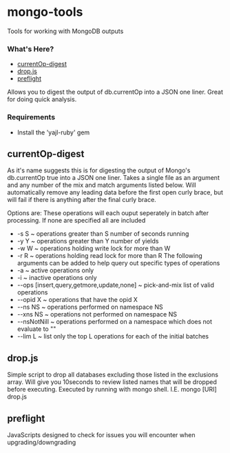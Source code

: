 mongo-tools
===========

Tools for working with MongoDB outputs

### What's Here?
* [currentOp-digest](README.md#currentop-digest)
* [drop.js](README.md#drop.js)
* [preflight](README.md#preflight)

Allows you to digest the output of db.currentOp into a JSON one liner. Great for doing quick analysis.

### Requirements
 - Install the 'yajl-ruby' gem

currentOp-digest
---------------
As it's name suggests this is for digesting the output of Mongo's db.currentOp true into a JSON one liner.
Takes a single file as an argument and any number of the mix and match arguments listed below.
Will automatically remove any leading data before the first open curly brace, but will fail if there is anything after the final curly brace. 

Options are:
These operations will each ouput seperately in batch after processing. If none are specified all are included
* -s S ~ operations greater than S number of seconds running
* -y Y ~ operations greater than Y number of yields 
* -w W ~ operations holding write lock for more than W
* -r R ~ operations holding read lock for more than R
The following arguments can be added to help query out specific types of operations
* -a ~ active operations only
* -i ~ inactive operations only 
* --ops [insert,query,getmore,update,none] ~ pick-and-mix list of valid operations
* --opid X ~ operations that have the opid X
* --ns NS ~ operations performed on namespace NS
* --xns NS ~ operations not performed on namespace NS
* --nsNotNill ~ operations performed on a namespace which does not evaluate to ""
* --lim L ~ list only the top L operations for each of the initial batches

drop.js
---------------
Simple script to drop all databases excluding those listed in the exclusions array.
Will give you 10seconds to review listed names that will be dropped before executing.
Executed by running with mongo shell. I.E. mongo [URI] drop.js

preflight
---------------
JavaScripts designed to check for issues you will encounter when upgrading/downgrading
